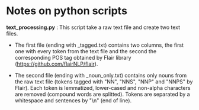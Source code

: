 # Notes on python scripts

**text_processing.py** : This script take a raw text file and create two text files.

  - The first file (ending with \_tagged.txt) contains two columns, the first one with every token from the text file and the second the corresponding POS tag obtained by Flair library (https://github.com/flairNLP/flair).
  
  - The second file (ending with \_noun_only.txt) contains only nouns from the raw text file (tokens tagged with "NN", "NNS", "NNP" and "NNPS" by Flair). Each token is lemmatized, lower-cased and non-alpha characters are removed (compound words are splitted). Tokens are separated by a whitespace and sentences by "\n" (end of line).


